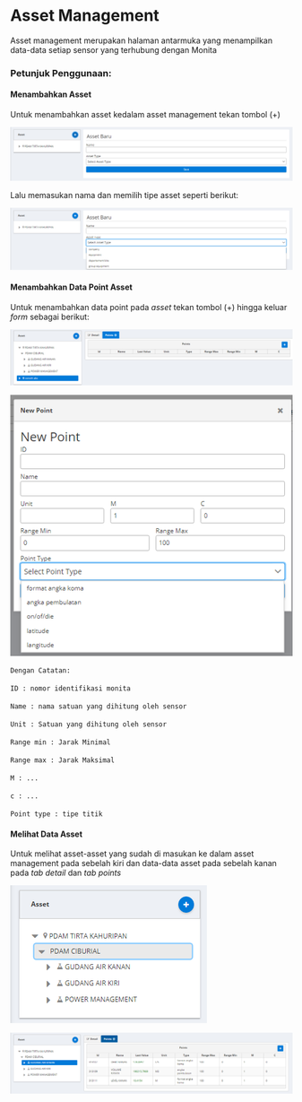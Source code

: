 # Asset Management

Asset management merupakan halaman antarmuka yang menampilkan data-data setiap sensor yang terhubung dengan Monita

### Petunjuk Penggunaan:

#### Menambahkan Asset

Untuk menambahkan asset kedalam asset management tekan tombol (+)

![](<media/mam2(7).png>)

Lalu memasukan nama dan memilih tipe asset seperti berikut:

![](<media/mam2(8).png>)

#### Menambahkan Data Point Asset

Untuk menambahkan data point pada _asset_ tekan tombol (+) hingga keluar _form_ sebagai berikut:

![](media/mam1.png)

![](media/mam2.png)

```
Dengan Catatan:

ID : nomor identifikasi monita

Name : nama satuan yang dihitung oleh sensor

Unit : Satuan yang dihitung oleh sensor

Range min : Jarak Minimal

Range max : Jarak Maksimal

M : ...

c : ...

Point type : tipe titik

```

#### Melihat Data Asset

Untuk melihat asset-asset yang sudah di masukan ke dalam asset management pada sebelah kiri dan data-data asset pada sebelah kanan pada _tab detail_ dan _tab points_

![](<media/mam2(10).png>)

![](<media/mam2(12).png>)
